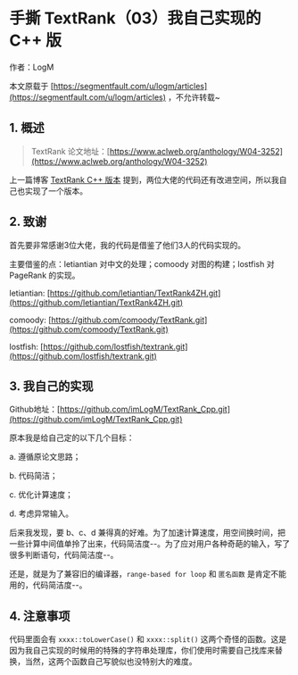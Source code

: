 # 手撕 TextRank（03）我自己实现的 C++ 版
作者：LogM

本文原载于 [https://segmentfault.com/u/logm/articles](https://segmentfault.com/u/logm/articles) ，不允许转载~

## 1. 概述

> TextRank 论文地址：[https://www.aclweb.org/anthology/W04-3252](https://www.aclweb.org/anthology/W04-3252)

上一篇博客 [TextRank C++ 版本](https://segmentfault.com/a/1190000019793857) 提到，两位大佬的代码还有改进空间，所以我自己也实现了一个版本。

## 2. 致谢

首先要非常感谢3位大佬，我的代码是借鉴了他们3人的代码实现的。

主要借鉴的点：letiantian 对中文的处理；comoody 对图的构建；lostfish 对 PageRank 的实现。

letiantian: [https://github.com/letiantian/TextRank4ZH.git](https://github.com/letiantian/TextRank4ZH.git)

comoody: [https://github.com/comoody/TextRank.git](https://github.com/comoody/TextRank.git)

lostfish: [https://github.com/lostfish/textrank.git](https://github.com/lostfish/textrank.git)

## 3. 我自己的实现

Github地址：[https://github.com/imLogM/TextRank_Cpp.git](https://github.com/imLogM/TextRank_Cpp.git)

原本我是给自己定的以下几个目标：

a. 遵循原论文思路；

b. 代码简洁；

c. 优化计算速度；

d. 考虑异常输入。

后来我发现，要 b、c、d 兼得真的好难。为了加速计算速度，用空间换时间，把一些计算中间值单拎了出来，代码简洁度--。为了应对用户各种奇葩的输入，写了很多判断语句，代码简洁度--。

还是，就是为了兼容旧的编译器，`range-based for loop` 和 `匿名函数` 是肯定不能用的，代码简洁度--。

## 4. 注意事项

代码里面会有 `xxxx::toLowerCase()` 和 `xxxx::split()` 这两个奇怪的函数。这是因为我自己实现的时候用的特殊的字符串处理库，你们使用时需要自己找库来替换，当然，这两个函数自己写貌似也没特别大的难度。
